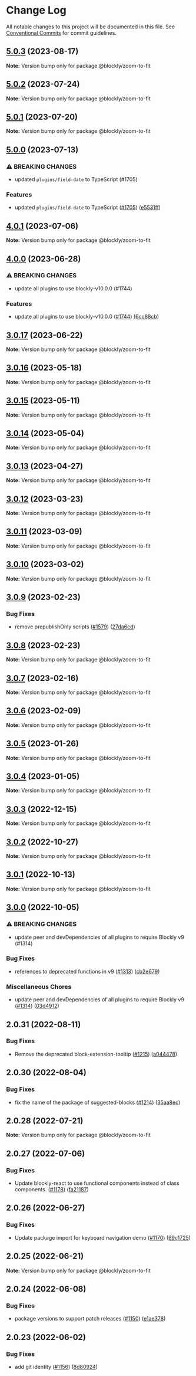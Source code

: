 # Change Log

All notable changes to this project will be documented in this file.
See [Conventional Commits](https://conventionalcommits.org) for commit guidelines.

## [5.0.3](https://github.com/google/blockly-samples/compare/@blockly/zoom-to-fit@5.0.2...@blockly/zoom-to-fit@5.0.3) (2023-08-17)

**Note:** Version bump only for package @blockly/zoom-to-fit





## [5.0.2](https://github.com/google/blockly-samples/compare/@blockly/zoom-to-fit@5.0.1...@blockly/zoom-to-fit@5.0.2) (2023-07-24)

**Note:** Version bump only for package @blockly/zoom-to-fit





## [5.0.1](https://github.com/google/blockly-samples/compare/@blockly/zoom-to-fit@5.0.0...@blockly/zoom-to-fit@5.0.1) (2023-07-20)

**Note:** Version bump only for package @blockly/zoom-to-fit





## [5.0.0](https://github.com/google/blockly-samples/compare/@blockly/zoom-to-fit@4.0.1...@blockly/zoom-to-fit@5.0.0) (2023-07-13)


### ⚠ BREAKING CHANGES

* updated `plugins/field-date` to TypeScript (#1705)

### Features

* updated `plugins/field-date` to TypeScript ([#1705](https://github.com/google/blockly-samples/issues/1705)) ([e5531ff](https://github.com/google/blockly-samples/commit/e5531fffe188ee361a16fe48ed126b34e51a8d30))



## [4.0.1](https://github.com/google/blockly-samples/compare/@blockly/zoom-to-fit@4.0.0...@blockly/zoom-to-fit@4.0.1) (2023-07-06)

**Note:** Version bump only for package @blockly/zoom-to-fit





## [4.0.0](https://github.com/google/blockly-samples/compare/@blockly/zoom-to-fit@3.0.17...@blockly/zoom-to-fit@4.0.0) (2023-06-28)


### ⚠ BREAKING CHANGES

* update all plugins to use blockly-v10.0.0 (#1744)

### Features

* update all plugins to use blockly-v10.0.0 ([#1744](https://github.com/google/blockly-samples/issues/1744)) ([6cc88cb](https://github.com/google/blockly-samples/commit/6cc88cbef39d4ad664a668d3d46eb29ba7292f9c))



## [3.0.17](https://github.com/google/blockly-samples/compare/@blockly/zoom-to-fit@3.0.16...@blockly/zoom-to-fit@3.0.17) (2023-06-22)

**Note:** Version bump only for package @blockly/zoom-to-fit





## [3.0.16](https://github.com/google/blockly-samples/compare/@blockly/zoom-to-fit@3.0.15...@blockly/zoom-to-fit@3.0.16) (2023-05-18)

**Note:** Version bump only for package @blockly/zoom-to-fit





## [3.0.15](https://github.com/google/blockly-samples/compare/@blockly/zoom-to-fit@3.0.14...@blockly/zoom-to-fit@3.0.15) (2023-05-11)

**Note:** Version bump only for package @blockly/zoom-to-fit





## [3.0.14](https://github.com/google/blockly-samples/compare/@blockly/zoom-to-fit@3.0.13...@blockly/zoom-to-fit@3.0.14) (2023-05-04)

**Note:** Version bump only for package @blockly/zoom-to-fit





## [3.0.13](https://github.com/google/blockly-samples/compare/@blockly/zoom-to-fit@3.0.12...@blockly/zoom-to-fit@3.0.13) (2023-04-27)

**Note:** Version bump only for package @blockly/zoom-to-fit





## [3.0.12](https://github.com/google/blockly-samples/compare/@blockly/zoom-to-fit@3.0.11...@blockly/zoom-to-fit@3.0.12) (2023-03-23)

**Note:** Version bump only for package @blockly/zoom-to-fit





## [3.0.11](https://github.com/google/blockly-samples/compare/@blockly/zoom-to-fit@3.0.10...@blockly/zoom-to-fit@3.0.11) (2023-03-09)

**Note:** Version bump only for package @blockly/zoom-to-fit





## [3.0.10](https://github.com/google/blockly-samples/compare/@blockly/zoom-to-fit@3.0.9...@blockly/zoom-to-fit@3.0.10) (2023-03-02)

**Note:** Version bump only for package @blockly/zoom-to-fit





## [3.0.9](https://github.com/google/blockly-samples/compare/@blockly/zoom-to-fit@3.0.8...@blockly/zoom-to-fit@3.0.9) (2023-02-23)


### Bug Fixes

* remove prepublishOnly scripts ([#1579](https://github.com/google/blockly-samples/issues/1579)) ([27da6cd](https://github.com/google/blockly-samples/commit/27da6cd04c38f6ba417f4e7446bb6218c475448d))



## [3.0.8](https://github.com/google/blockly-samples/compare/@blockly/zoom-to-fit@3.0.7...@blockly/zoom-to-fit@3.0.8) (2023-02-23)

**Note:** Version bump only for package @blockly/zoom-to-fit





## [3.0.7](https://github.com/google/blockly-samples/compare/@blockly/zoom-to-fit@3.0.6...@blockly/zoom-to-fit@3.0.7) (2023-02-16)

**Note:** Version bump only for package @blockly/zoom-to-fit





## [3.0.6](https://github.com/google/blockly-samples/compare/@blockly/zoom-to-fit@3.0.5...@blockly/zoom-to-fit@3.0.6) (2023-02-09)

**Note:** Version bump only for package @blockly/zoom-to-fit





## [3.0.5](https://github.com/google/blockly-samples/compare/@blockly/zoom-to-fit@3.0.4...@blockly/zoom-to-fit@3.0.5) (2023-01-26)

**Note:** Version bump only for package @blockly/zoom-to-fit





## [3.0.4](https://github.com/google/blockly-samples/compare/@blockly/zoom-to-fit@3.0.3...@blockly/zoom-to-fit@3.0.4) (2023-01-05)

**Note:** Version bump only for package @blockly/zoom-to-fit





## [3.0.3](https://github.com/google/blockly-samples/compare/@blockly/zoom-to-fit@3.0.2...@blockly/zoom-to-fit@3.0.3) (2022-12-15)

**Note:** Version bump only for package @blockly/zoom-to-fit





## [3.0.2](https://github.com/google/blockly-samples/compare/@blockly/zoom-to-fit@3.0.1...@blockly/zoom-to-fit@3.0.2) (2022-10-27)

**Note:** Version bump only for package @blockly/zoom-to-fit





## [3.0.1](https://github.com/google/blockly-samples/compare/@blockly/zoom-to-fit@3.0.0...@blockly/zoom-to-fit@3.0.1) (2022-10-13)

**Note:** Version bump only for package @blockly/zoom-to-fit





## [3.0.0](https://github.com/google/blockly-samples/compare/@blockly/zoom-to-fit@2.0.31...@blockly/zoom-to-fit@3.0.0) (2022-10-05)


### ⚠ BREAKING CHANGES

* update peer and devDependencies of all plugins to require Blockly v9 (#1314)

### Bug Fixes

* references to deprecated functions in v9 ([#1313](https://github.com/google/blockly-samples/issues/1313)) ([cb2e679](https://github.com/google/blockly-samples/commit/cb2e67987e0b62a77c26adc660cc6ade1ba67954))


### Miscellaneous Chores

* update peer and devDependencies of all plugins to require Blockly v9 ([#1314](https://github.com/google/blockly-samples/issues/1314)) ([03d4912](https://github.com/google/blockly-samples/commit/03d4912c42c8de0f30493037ccc28dddaea0f266))



## 2.0.31 (2022-08-11)


### Bug Fixes

* Remove the deprecated block-extension-tooltip ([#1215](https://github.com/google/blockly-samples/issues/1215)) ([a044478](https://github.com/google/blockly-samples/commit/a044478c86a73e3065bc866e427f175cbec6fc13))





## 2.0.30 (2022-08-04)


### Bug Fixes

* fix the name of the package of suggested-blocks ([#1214](https://github.com/google/blockly-samples/issues/1214)) ([35aa8ec](https://github.com/google/blockly-samples/commit/35aa8ec73a60a4eb5b1e80cb2fc71dcd83d05e27))





## 2.0.28 (2022-07-21)

**Note:** Version bump only for package @blockly/zoom-to-fit





## 2.0.27 (2022-07-06)


### Bug Fixes

* Update blockly-react to use functional components instead of class components. ([#1178](https://github.com/google/blockly-samples/issues/1178)) ([fa21187](https://github.com/google/blockly-samples/commit/fa21187cdbe4ec3a5c69f185540dd68a98eb69d7))





## 2.0.26 (2022-06-27)


### Bug Fixes

* Update package import for keyboard navigation demo ([#1170](https://github.com/google/blockly-samples/issues/1170)) ([69c1725](https://github.com/google/blockly-samples/commit/69c1725b775279fcc397dc178935208d5f42b08c))





## 2.0.25 (2022-06-21)

**Note:** Version bump only for package @blockly/zoom-to-fit





## 2.0.24 (2022-06-08)


### Bug Fixes

* package versions to support patch releases ([#1150](https://github.com/google/blockly-samples/issues/1150)) ([e1ae378](https://github.com/google/blockly-samples/commit/e1ae378d779531621c3d948566257d069002963f))





## 2.0.23 (2022-06-02)


### Bug Fixes

* add git identity ([#1156](https://github.com/google/blockly-samples/issues/1156)) ([8d80924](https://github.com/google/blockly-samples/commit/8d809243b277375beb2ce75d4e157b5e17f78193))
